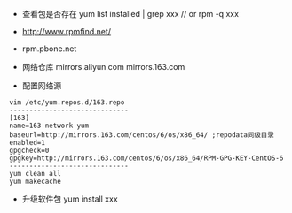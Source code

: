 - 查看包是否存在
yum list installed | grep xxx 
// or
rpm -q xxx

- http://www.rpmfind.net/
- rpm.pbone.net
 
- 网络仓库
mirrors.aliyun.com
mirrors.163.com

- 配置网络源
```
vim /etc/yum.repos.d/163.repo
------------------------------
[163]
name=163 network yum
baseurl=http://mirrors.163.com/centos/6/os/x86_64/ ;repodata同级目录
enabled=1
gpgcheck=0
gpgkey=http://mirrors.163.com/centos/6/os/x86_64/RPM-GPG-KEY-CentOS-6
------------------------------
yum clean all
yum makecache
```

- 升级软件包
yum install xxx